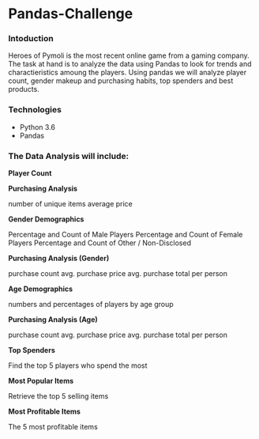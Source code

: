 # Pandas-Challenge

<h3>Intoduction</h3>
Heroes of Pymoli is the most recent online game from a gaming company. The task at hand is to analyze the data using Pandas to look for trends and charactieristics amoung the players. Using pandas we will analyze player count, gender makeup and purchasing habits, top spenders and best products. 

<h3>Technologies</h3>

<ul><li>Python 3.6</li>
  <li>Pandas</li></ul>


<h3>The Data Analysis will include:</h3>

<b>Player Count</b>


<b>Purchasing Analysis</b>

number of unique items
average price

<b>Gender Demographics</b>

Percentage and Count of Male Players
Percentage and Count of Female Players
Percentage and Count of Other / Non-Disclosed

<b>Purchasing Analysis (Gender)</b>

purchase count
avg. purchase price
avg. purchase total per person 

<b>Age Demographics</b>

numbers and percentages of players by age group

<b>Purchasing Analysis (Age)</b>

purchase count
avg. purchase price
avg. purchase total per person 

<b>Top Spenders</b>

Find the top 5 players who spend the most

<b>Most Popular Items</b>

Retrieve the top 5 selling items

<b>Most Profitable Items</b>

The 5 most profitable items

